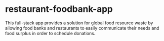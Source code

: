 # restaurant-foodbank-app
This full-stack app provides a solution for global food resource waste by allowing food banks and restaurants to easily communicate their needs and food surplus in order to schedule donations.
